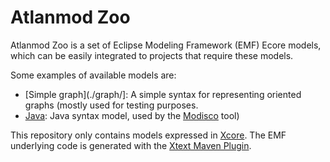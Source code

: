 # Atlanmod Zoo


Atlanmod Zoo is a set of Eclipse Modeling Framework (EMF) Ecore models,
which can be easily integrated to projects that require these models.

Some examples of available models are:
- [Simple graph](./graph/]: A simple syntax for representing oriented
graphs (mostly used for testing purposes.
- [Java](./org.eclipse.gmt.modisco/): Java syntax model, used by the
[Modisco](https://www.eclipse.org/MoDisco/) tool)

This repository only contains models expressed in [Xcore](https://wiki.eclipse.org/Xcore).
The EMF underlying code is generated with the [Xtext Maven Plugin](https://www.eclipse.org/Xtext/documentation/350_continuous_integration.html).